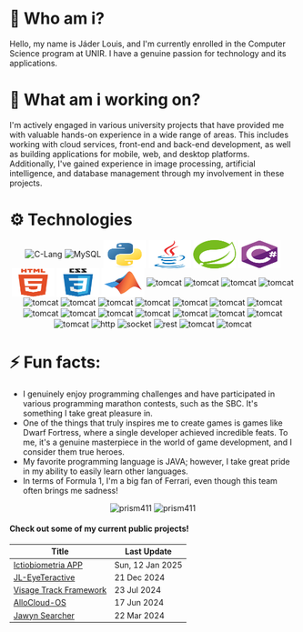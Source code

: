 # 🤔 Who am i?
Hello, my name is Jáder Louis, and I'm currently enrolled in the Computer Science program at UNIR. I have a genuine passion for technology and its applications. 

# 🔭 What am i working on?
I'm actively engaged in various university projects that have provided me with valuable hands-on experience in a wide range of areas. This includes working with cloud services, front-end and back-end development, as well as building applications for mobile, web, and desktop platforms. Additionally, I've gained experience in image processing, artificial intelligence, and database management through my involvement in these projects.

# ⚙️ Technologies
<p align="center">
  <img align="center" height=50em width=75em alt="C-Lang" src="https://cdn.jsdelivr.net/gh/devicons/devicon/icons/c/c-original.svg" />
  <img align="center" height=50em width=75em alt="MySQL" src="https://cdn.jsdelivr.net/gh/devicons/devicon/icons/mysql/mysql-original.svg" />
  <img align="center" height=50em width=75em alt="Python" src="https://github.com/devicons/devicon/blob/v2.15.1/icons/python/python-original.svg" />
  <img align="center" height=50em width=75em alt="Java" src= "https://github.com/devicons/devicon/blob/master/icons/java/java-original.svg" />
  <img align="center" height=50em width=75em alt="SpringBoot" src= "https://github.com/devicons/devicon/blob/master/icons/spring/spring-original.svg" />
<img align="center" height=50em width=75em alt="Csharp" src= https://github.com/devicons/devicon/blob/master/icons/csharp/csharp-original.svg  />
  <img align="center" height=50em width=75em alt="HTML" src= "https://github.com/devicons/devicon/blob/master/icons/html5/html5-plain-wordmark.svg" />
  <img align="center" height=50em width=75em alt="CSS" src= "https://github.com/devicons/devicon/blob/master/icons/css3/css3-original-wordmark.svg" />
 <img align="center" height=50em width=75em alt="matlab" src= "https://github.com/devicons/devicon/blob/master/icons/matlab/matlab-original.svg" />
 <img align="center" height=50em width=75em alt="tomcat" src= "	https://raw.githubusercontent.com/marwin1991/profile-technology-icons/refs/heads/main/icons/react.png" />
  <img align="center" height=50em width=75em alt="tomcat" src= "https://raw.githubusercontent.com/marwin1991/profile-technology-icons/refs/heads/main/icons/typescript.png" />
   <img align="center" height=50em width=75em alt="tomcat" src= "https://raw.githubusercontent.com/marwin1991/profile-technology-icons/refs/heads/main/icons/flask.png" />
   <img align="center" height=50em width=75em alt="tomcat" src= "https://raw.githubusercontent.com/marwin1991/profile-technology-icons/refs/heads/main/icons/pygame.png" />
   <img align="center" height=50em width=75em alt="tomcat" src= "https://raw.githubusercontent.com/marwin1991/profile-technology-icons/refs/heads/main/icons/ruby.png" />
   <img align="center" height=50em width=75em alt="tomcat" src= "https://raw.githubusercontent.com/marwin1991/profile-technology-icons/refs/heads/main/icons/ruby_on_rails.png" />
   <img align="center" height=50em width=75em alt="tomcat" src= "https://raw.githubusercontent.com/marwin1991/profile-technology-icons/refs/heads/main/icons/rust.png" />
  <img align="center" height=50em width=75em alt="tomcat" src= "https://raw.githubusercontent.com/marwin1991/profile-technology-icons/refs/heads/main/icons/go.png" />
  <img align="center" height=50em width=75em alt="tomcat" src= "https://raw.githubusercontent.com/marwin1991/profile-technology-icons/refs/heads/main/icons/dart.png" />
  <img align="center" height=50em width=75em alt="tomcat" src= "https://raw.githubusercontent.com/marwin1991/profile-technology-icons/refs/heads/main/icons/arduino.png" />
  <img align="center" height=50em width=75em alt="tomcat" src= "https://raw.githubusercontent.com/marwin1991/profile-technology-icons/refs/heads/main/icons/unity.png" />
  <img align="center" height=50em width=75em alt="tomcat" src= "https://raw.githubusercontent.com/marwin1991/profile-technology-icons/refs/heads/main/icons/unreal_engine.png" />
  <img align="center" height=50em width=75em alt="tomcat" src= "https://raw.githubusercontent.com/marwin1991/profile-technology-icons/refs/heads/main/icons/tensorflow.png" />
  <img align="center" height=50em width=75em alt="tomcat" src= "https://raw.githubusercontent.com/marwin1991/profile-technology-icons/refs/heads/main/icons/docker.png" />
  <img align="center" height=50em width=75em alt="tomcat" src= "https://raw.githubusercontent.com/marwin1991/profile-technology-icons/refs/heads/main/icons/postgresql.png" />
  <img align="center" height=50em width=75em alt="tomcat" src= "https://raw.githubusercontent.com/marwin1991/profile-technology-icons/refs/heads/main/icons/sqlite.png" />
  <img align="center" height=50em width=75em alt="tomcat" src= "https://raw.githubusercontent.com/marwin1991/profile-technology-icons/refs/heads/main/icons/mariadb.png" />
  <img align="center" height=50em width=75em alt="tomcat" src= "https://raw.githubusercontent.com/marwin1991/profile-technology-icons/refs/heads/main/icons/django.png" />
  <img align="center" height=50em width=75em alt="tomcat" src= "https://raw.githubusercontent.com/marwin1991/profile-technology-icons/refs/heads/main/icons/qt.png" />
  <img align="center" height=50em width=75em alt="http" src= "https://raw.githubusercontent.com/marwin1991/profile-technology-icons/refs/heads/main/icons/http.png" />
  <img align="center" height=50em width=75em alt="socket" src= "https://raw.githubusercontent.com/marwin1991/profile-technology-icons/refs/heads/main/icons/websocket.png" />
  <img align="center" height=50em width=75em alt="rest" src= "https://raw.githubusercontent.com/marwin1991/profile-technology-icons/refs/heads/main/icons/rest.png" />
  <img align="center" height=50em width=75em alt="tomcat" src= "https://raw.githubusercontent.com/marwin1991/profile-technology-icons/refs/heads/main/icons/flutter.png" />
  <img align="center" height=50em width=75em alt="tomcat" src= "https://raw.githubusercontent.com/marwin1991/profile-technology-icons/refs/heads/main/icons/kotlin.png" />  
</p>

# ⚡ Fun facts: 
- I genuinely enjoy programming challenges and have participated in various programming marathon contests, such as the SBC. It's something I take great pleasure in.
- One of the things that truly inspires me to create games is games like Dwarf Fortress, where a single developer achieved incredible feats. To me, it's a genuine masterpiece in the world of game development, and I consider them true heroes.
- My favorite programming language is JAVA; however, I take great pride in my ability to easily learn other languages.
- In terms of Formula 1, I'm a big fan of Ferrari, even though this team often brings me sadness!

<p align="center">
  <img src="https://github-readme-stats.vercel.app/api/top-langs?username=prism411&show_icons=true&theme=dark&hide_border=true&locale=en&layout=compact" alt="prism411" />
  <img src="https://github-readme-streak-stats.herokuapp.com/?user=prism411&theme=dark" alt="prism411" />
</p>

#### Check out some of my current public projects!

| Title | Last Update |
| ----- | ------------ |
| [Ictiobiometria APP](https://github.com/Ictio-Biometriahttps://github.com/Ictio-Biometria) | Sun, 12 Jan 2025 |
| [JL-EyeTeractive](https://github.com/Prism411/JL-EyeTeractive) | 21 Dec 2024 |
| [Visage Track Framework](https://github.com/visagetrack-project) | 23 Jul 2024 |
| [AlloCloud-OS](https://github.com/AlloCloud-OS) | 17 Jun 2024 |
| [Jawyn Searcher](https://github.com/jawyn-project) | 22 Mar 2024 |
</div>



